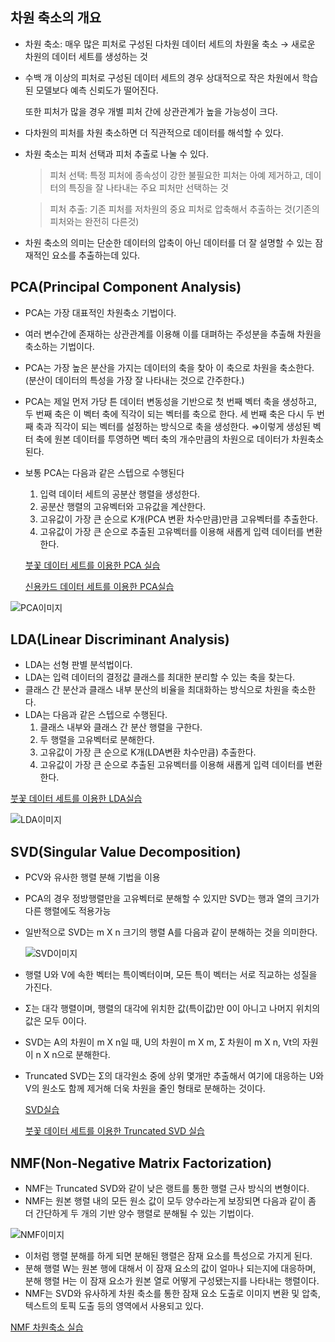## 차원 축소의 개요

- 차원 축소: 매우 많은 피처로 구성된 다차원 데이터 세트의 차원울 축소 → 새로운 차원의 데이터 세트를 생성하는 것
- 수백 개 이상의 피처로 구성된 데이터 세트의 경우 상대적으로 작은 차원에서 학습된 모델보다 예측 신뢰도가 떨어진다.

    또한 피처가 많을 경우 개별 피처 간에 상관관계가 높을 가능성이 크다.

- 다차원의 피처를 차원 축소하면 더 직관적으로 데이터를 해석할 수 있다.
- 차원 축소는 피처 선택과 피처 추출로 나눌 수 있다.

    > 피처 선택: 특정 피처에 종속성이 강한 불필요한 피처는 아예 제거하고, 데이터의 특징을 잘 나타내는 주요 피처만 선택하는 것

    > 피처 추출: 기존 피처를 저차원의 중요 피처로 압축해서 추출하는 것(기존의 피처와는 완전히 다른것)

- 차원 축소의 의미는 단순한 데이터의 압축이 아닌 데이터를 더 잘 설명할 수 있는 잠재적인 요소를 추출하는데 있다.

## PCA(Principal Component Analysis)

- PCA는 가장 대표적인 차원축소 기법이다.
- 여러 변수간에 존재하는 상관관계를 이용해 이를 대펴하는 주성분을 추출해 차원을 축소하는 기법이다.
- PCA는 가장 높은 분산을 가지는 데이터의 축을 찾아 이 축으로 차원을 축소한다. (분산이 데이터의 특성을 가장 잘 나타내는 것으로 간주한다.)
- PCA는 제일 먼저 가당 튼 데이터 변동성을 기반으로 첫 번째 벡터 축을 생성하고, 두 번째 축은 이 벡터 축에 직각이 되는 벡터를 축으로 한다. 세 번째 축은 다시 두 번째 축과 직각이 되는 벡터를 설정하는 방식으로 축을 생성한다. ⇒이렇게 생성된 벡터 축에 원본 데이터를 투영하면 벡터 축의 개수만큼의 차원으로 데이터가 차원축소 된다.
- 보통 PCA는 다음과 같은 스텝으로 수행된다
    1. 입력 데이터 세트의 공분산 행렬을 생성한다.
    2. 공분산 행렬의 고유벡터와 고유값을 계산한다.
    3. 고유값이 가장 큰 순으로  K개(PCA 변환 차수만큼)만큼 고유벡터를 추출한다.
    4. 고유값이 가장 큰 순으로 추출된 고유벡터를 이용해 새롭게 입력 데이터를 변환한다.

    [붓꽃 데이터 세트를 이용한 PCA 실습](https://github.com/JIWON0520/TIL/blob/main/%EB%A8%B8%EC%8B%A0%EB%9F%AC%EB%8B%9D/%EC%8B%A4%EC%8A%B5/%EC%B0%A8%EC%9B%90%20%EC%B6%95%EC%86%8C/%EB%B6%93%EA%BD%83%20%EB%8D%B0%EC%9D%B4%ED%84%B0%20%EC%84%B8%ED%8A%B8%EB%A5%BC%20%EC%9D%B4%EC%9A%A9%ED%95%9C%20PCA%20%EC%8B%A4%EC%8A%B5.md)

    [신용카드 데이터 세트를 이용한 PCA실습](https://github.com/JIWON0520/TIL/blob/main/%EB%A8%B8%EC%8B%A0%EB%9F%AC%EB%8B%9D/%EC%8B%A4%EC%8A%B5/%EC%B0%A8%EC%9B%90%20%EC%B6%95%EC%86%8C/%EC%8B%A0%EC%9A%A9%EC%B9%B4%EB%93%9C%20%EB%8D%B0%EC%9D%B4%ED%84%B0%20%EC%84%B8%ED%8A%B8%EB%A5%BC%20%EC%9D%B4%EC%9A%A9%ED%95%9C%20PCA%EC%8B%A4%EC%8A%B5.md)

![PCA이미지](https://s3.us-west-2.amazonaws.com/secure.notion-static.com/8acebf62-aa31-4c81-9c97-4c31fac7c9bf/Untitled.png?X-Amz-Algorithm=AWS4-HMAC-SHA256&X-Amz-Credential=AKIAT73L2G45O3KS52Y5%2F20210814%2Fus-west-2%2Fs3%2Faws4_request&X-Amz-Date=20210814T110730Z&X-Amz-Expires=86400&X-Amz-Signature=a5621ab7abc89500f1c8a1ef880497ca59dec5951e207824abad27619e5af403&X-Amz-SignedHeaders=host&response-content-disposition=filename%20%3D%22Untitled.png%22)

## LDA(Linear Discriminant Analysis)

- LDA는 선형 판별 분석법이다.
- LDA는 입력 데이터의 결정값 클래스를 최대한 분리할 수 있는 축을 찾는다.
- 클래스 간 분산과 클래스 내부 분산의 비율을 최대화하는 방식으로 차원을 축소한다.
- LDA는 다음과 같은 스텝으로 수행된다.
    1. 클래스 내부와 클래스 간 분산 행렬을 구한다.
    2. 두 행렬을 고유벡터로 분해한다.
    3. 고유값이 가장 큰 순으로 K개(LDA변환 차수만큼) 추출한다.
    4. 고유값이 가장 큰 순으로 추출된 고유벡터를 이용해 새롭게 입력 데이터를 변환한다.

[붓꽃 데이터 세트를 이용한 LDA실습](https://github.com/JIWON0520/TIL/blob/main/%EB%A8%B8%EC%8B%A0%EB%9F%AC%EB%8B%9D/%EC%8B%A4%EC%8A%B5/%EC%B0%A8%EC%9B%90%20%EC%B6%95%EC%86%8C/%EB%B6%93%EA%BD%83%20%EB%8D%B0%EC%9D%B4%ED%84%B0%20%EC%84%B8%ED%8A%B8%EB%A5%BC%20%EC%9D%B4%EC%9A%A9%ED%95%9C%20LDA%EC%8B%A4%EC%8A%B5.md)

![LDA이미지](https://s3.us-west-2.amazonaws.com/secure.notion-static.com/e7364c1f-6dbc-4b91-96fb-db810abb2015/Untitled.png?X-Amz-Algorithm=AWS4-HMAC-SHA256&X-Amz-Credential=AKIAT73L2G45O3KS52Y5%2F20210814%2Fus-west-2%2Fs3%2Faws4_request&X-Amz-Date=20210814T110746Z&X-Amz-Expires=86400&X-Amz-Signature=9f5e2872b1bc37f51340544a77a131c0817ddfe7cc73e1467898277068a6fc8f&X-Amz-SignedHeaders=host&response-content-disposition=filename%20%3D%22Untitled.png%22)

## SVD(Singular Value Decomposition)

- PCV와 유사한 행렬 분해 기법을 이용
- PCA의 경우 정방행렬만을 고유벡터로 분해할 수 있지만 SVD는 행과 열의 크기가 다른 행렬에도 적용가능
- 일반적으로 SVD는 m X n 크기의 행렬 A를 다음과 같이 분해하는 것을 의미한다.

    ![SVD이미지](https://s3.us-west-2.amazonaws.com/secure.notion-static.com/17d6fa05-c44c-41c6-8fb0-140d05857e79/Untitled.png?X-Amz-Algorithm=AWS4-HMAC-SHA256&X-Amz-Credential=AKIAT73L2G45O3KS52Y5%2F20210814%2Fus-west-2%2Fs3%2Faws4_request&X-Amz-Date=20210814T110802Z&X-Amz-Expires=86400&X-Amz-Signature=5284ec6b9835bf22e5d9e754455a12e478dd9f70c0311ad247d370a814809ca6&X-Amz-SignedHeaders=host&response-content-disposition=filename%20%3D%22Untitled.png%22)

- 행렬 U와 V에 속한 벡터는 특이벡터이며, 모든 특이 벡터는 서로 직교하는 성질을 가진다.
- Σ는 대각 행렬이며, 행렬의 대각에 위치한 값(특이값)만 0이 아니고 나머지 위치의 값은 모두 0이다.
- SVD는 A의 차원이 m X n일 때, U의 차원이 m X m, Σ 차원이 m X n, Vt의 자원이 n X n으로 분해한다.
- Truncated SVD는 Σ의 대각원소 중에 상위 몇개만 추출해서 여기에 대응하는 U와 V의 원소도 함께 제거해 더욱 차원을 줄인 형태로 분해하는 것이다.

    [SVD실습](https://github.com/JIWON0520/TIL/blob/main/%EB%A8%B8%EC%8B%A0%EB%9F%AC%EB%8B%9D/%EC%8B%A4%EC%8A%B5/%EC%B0%A8%EC%9B%90%20%EC%B6%95%EC%86%8C/SVD%EC%8B%A4%EC%8A%B5.md)

    [붓꽃 데이터 세트를 이용한 Truncated SVD 실습](https://github.com/JIWON0520/TIL/blob/main/%EB%A8%B8%EC%8B%A0%EB%9F%AC%EB%8B%9D/%EC%8B%A4%EC%8A%B5/%EC%B0%A8%EC%9B%90%20%EC%B6%95%EC%86%8C/%EB%B6%93%EA%BD%83%20%EB%8D%B0%EC%9D%B4%ED%84%B0%20%EC%84%B8%ED%8A%B8%EB%A5%BC%20%EC%9D%B4%EC%9A%A9%ED%95%9C%20Truncated%20SVD%20%EC%8B%A4%EC%8A%B5.md)

## NMF(Non-Negative Matrix Factorization)

- NMF는 Truncated SVD와 같이 낮은 랭트를 통한 행렬 근사 방식의 변형이다.
- NMF는 원본 행렬 내의 모든 원소 값이 모두 양수라는게 보장되면 다음과 같이 좀 더 간단하게 두 개의 기반 양수 행렬로 분해될 수 있는 기법이다.

![NMF이미지](https://s3.us-west-2.amazonaws.com/secure.notion-static.com/d344abb3-7d41-4aa4-911a-38e75fdf92f7/Untitled.png?X-Amz-Algorithm=AWS4-HMAC-SHA256&X-Amz-Credential=AKIAT73L2G45O3KS52Y5%2F20210814%2Fus-west-2%2Fs3%2Faws4_request&X-Amz-Date=20210814T110821Z&X-Amz-Expires=86400&X-Amz-Signature=45d48ace0a354868269246cea676d4df95593eb62199ad67f8126d9a632f2528&X-Amz-SignedHeaders=host&response-content-disposition=filename%20%3D%22Untitled.png%22)

- 이처럼 행렬 분해를 하게 되면 분해된 행렬은 잠재 요소를 특성으로 가지게 된다.
- 분해 행렬 W는 원본 행에 대해서 이 잠재 요소의 값이 얼마나 되는지에 대응하며, 분해 행렬 H는 이 잠재 요소가 원본 열로 어떻게 구성됐는지를 나타내는 행렬이다.
- NMF는 SVD와 유사하게 차원 축소를 통한 잠재 요소 도출로 이미지 변환 및 압축, 텍스트의 토픽 도출 등의 영역에서 사용되고 있다.

[NMF 차원축소 실습](https://github.com/JIWON0520/TIL/blob/main/%EB%A8%B8%EC%8B%A0%EB%9F%AC%EB%8B%9D/%EC%8B%A4%EC%8A%B5/%EC%B0%A8%EC%9B%90%20%EC%B6%95%EC%86%8C/%EB%B6%93%EA%BD%83%20%EB%8D%B0%EC%9D%B4%ED%84%B0%20%EC%84%B8%ED%8A%B8%EB%A5%BC%20%EC%9D%B4%EC%9A%A9%ED%95%9C%20NMF%EC%8B%A4%EC%8A%B5.md)
